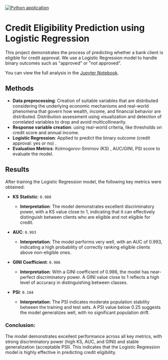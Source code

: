 
[![Python application](https://github.com/afbeltranr/ml-credit-elegibility/actions/workflows/python-app.yml/badge.svg)](https://github.com/afbeltranr/ml-credit-elegibility/actions/workflows/python-app.yml)



# Credit Eligibility Prediction using Logistic Regression

This project demonstrates the process of predicting whether a bank client is eligible for credit approval. We use a Logistic Regression model to handle binary outcomes such as "approved" or "not approved".

You can view the full analysis in the [Jupyter Notebook](./report.ipynb).

## Methods
- **Data preprocessing**: Creation of suitable variables that are distributed considering the underlying economic mechanisms and real-world phenomena that govern how wealth, income, and financial behavior are distributed. Distribution assessment using visualization and detection of correlated variables to drop and avoid multicollinearity.
-  **Response variable creation**: using real-world criteria, like thresholds on credit score and annual income.
- **Logistic Regression**: Applied to predict the binary outcome (credit approval: yes or no) .
- **Evaluation Metrics**: Kolmogorov-Smirnov (KS) , AUC/GINI, PSI score to evaluate the model.

## Results

After training the Logistic Regression model, the following key metrics were obtained:

- **KS Statistic**: `0.988`
  - **Interpretation**: The model demonstrates excellent discriminatory power, with a KS value close to 1, indicating that it can effectively distinguish between clients who are eligible and not eligible for credit.

- **AUC**: `0.993`
  - **Interpretation**: The model performs very well, with an AUC of 0.993, indicating a high probability of correctly ranking eligible clients above non-eligible ones.

- **GINI Coefficient**: `0.986`
  - **Interpretation**: With a GINI coefficient of 0.986, the model has near-perfect discriminatory power. A GINI value close to 1 reflects a high level of accuracy in distinguishing between classes.

- **PSI**: `0.184`
  - **Interpretation**: The PSI indicates moderate population stability between the training and test sets. A PSI value below 0.25 suggests the model generalizes well, with no significant population drift.

### Conclusion:
The model demonstrates excellent performance across all key metrics, with strong discriminatory power (high KS, AUC, and GINI) and stable generalization (acceptable PSI). This indicates that the Logistic Regression model is highly effective in predicting credit eligibility.
